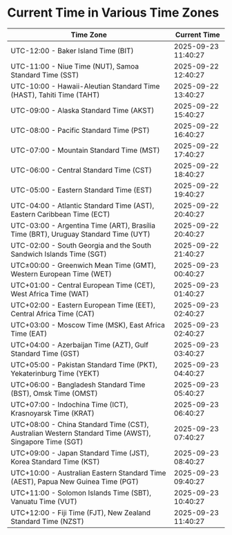 # Current Time in Various Time Zones

| Time Zone | Current Time |
|-----------|--------------|
| UTC-12:00 - Baker Island Time (BIT) | 2025-09-23 11:40:27 |
| UTC-11:00 - Niue Time (NUT), Samoa Standard Time (SST) | 2025-09-22 12:40:27 |
| UTC-10:00 - Hawaii-Aleutian Standard Time (HAST), Tahiti Time (TAHT) | 2025-09-22 13:40:27 |
| UTC-09:00 - Alaska Standard Time (AKST) | 2025-09-22 15:40:27 |
| UTC-08:00 - Pacific Standard Time (PST) | 2025-09-22 16:40:27 |
| UTC-07:00 - Mountain Standard Time (MST) | 2025-09-22 17:40:27 |
| UTC-06:00 - Central Standard Time (CST) | 2025-09-22 18:40:27 |
| UTC-05:00 - Eastern Standard Time (EST) | 2025-09-22 19:40:27 |
| UTC-04:00 - Atlantic Standard Time (AST), Eastern Caribbean Time (ECT) | 2025-09-22 20:40:27 |
| UTC-03:00 - Argentina Time (ART), Brasília Time (BRT), Uruguay Standard Time (UYT) | 2025-09-22 20:40:27 |
| UTC-02:00 - South Georgia and the South Sandwich Islands Time (SGT) | 2025-09-22 21:40:27 |
| UTC±00:00 - Greenwich Mean Time (GMT), Western European Time (WET) | 2025-09-23 00:40:27 |
| UTC+01:00 - Central European Time (CET), West Africa Time (WAT) | 2025-09-23 01:40:27 |
| UTC+02:00 - Eastern European Time (EET), Central Africa Time (CAT) | 2025-09-23 02:40:27 |
| UTC+03:00 - Moscow Time (MSK), East Africa Time (EAT) | 2025-09-23 02:40:27 |
| UTC+04:00 - Azerbaijan Time (AZT), Gulf Standard Time (GST) | 2025-09-23 03:40:27 |
| UTC+05:00 - Pakistan Standard Time (PKT), Yekaterinburg Time (YEKT) | 2025-09-23 04:40:27 |
| UTC+06:00 - Bangladesh Standard Time (BST), Omsk Time (OMST) | 2025-09-23 05:40:27 |
| UTC+07:00 - Indochina Time (ICT), Krasnoyarsk Time (KRAT) | 2025-09-23 06:40:27 |
| UTC+08:00 - China Standard Time (CST), Australian Western Standard Time (AWST), Singapore Time (SGT) | 2025-09-23 07:40:27 |
| UTC+09:00 - Japan Standard Time (JST), Korea Standard Time (KST) | 2025-09-23 08:40:27 |
| UTC+10:00 - Australian Eastern Standard Time (AEST), Papua New Guinea Time (PGT) | 2025-09-23 09:40:27 |
| UTC+11:00 - Solomon Islands Time (SBT), Vanuatu Time (VUT) | 2025-09-23 10:40:27 |
| UTC+12:00 - Fiji Time (FJT), New Zealand Standard Time (NZST) | 2025-09-23 11:40:27 |
